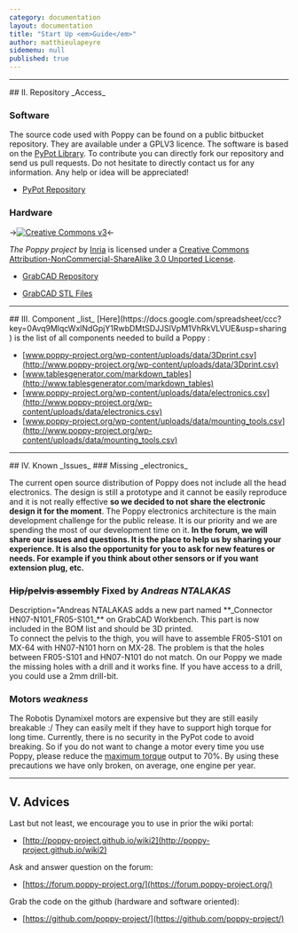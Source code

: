```yaml
---
category: documentation
layout: documentation
title: "Start Up <em>Guide</em>"
author: matthieulapeyre
sidemenu: null
published: true
---
```


<!-- <div id="betatest"></div>
## I. Beta _Test_ -->

<hr />
<div id="repository"></div>
## II. Repository _Access_

### Software
The source code used with Poppy can be found on a public bitbucket repository. They are available under a GPLV3 licence. The software is based on the [PyPot Library](http://www.poppy-project.org/pypot-library/). To contribute you can directly fork our repository and send us pull requests. Do not hesitate to directly contact us for any information. Any help or idea will be appreciated!

- [PyPot Repository](https://github.com/poppy-project/pypot)

### Hardware
->[![Creative Commons v3](http://i.creativecommons.org/l/by-nc-sa/3.0/88x31.png)](http://creativecommons.org/licenses/by-nc-sa/3.0/)<-

*The Poppy project* by [Inria](http://www.poppy-project.org) is licensed under a [Creative Commons Attribution-NonCommercial-ShareAlike 3.0 Unported License](http://creativecommons.org/licenses/by-nc-sa/3.0/).

- [GrabCAD Repository](https://github.com/poppy-project/poppy-hardware-beta)

- [GrabCAD STL Files](https://grabcad.com/library/poppy-beta-2)


<hr />
<div id="components"></div>
## III. Component _list_
[Here](https://docs.google.com/spreadsheet/ccc?key=0Avq9MlqcWxlNdGpjY1RwbDMtSDJJSlVpM1VhRkVLVUE&amp;usp=sharing) is the list of all components needed to build a Poppy :

- [www.poppy-project.org/wp-content/uploads/data/3Dprint.csv](http://www.poppy-project.org/wp-content/uploads/data/3Dprint.csv)
- [www.tablesgenerator.com/markdown_tables](http://www.tablesgenerator.com/markdown_tables)
- [www.poppy-project.org/wp-content/uploads/data/electronics.csv](http://www.poppy-project.org/wp-content/uploads/data/electronics.csv)
- [www.poppy-project.org/wp-content/uploads/data/mounting_tools.csv](http://www.poppy-project.org/wp-content/uploads/data/mounting_tools.csv)

<hr />
<div id="known_issues"></div>
## IV. Known _Issues_
### Missing _electronics_

The current open source distribution of Poppy does not include all the head electronics. The design is still a prototype and it cannot be easily reproduce and it is not really effective **so we decided to not share the electronic design it for the moment**.
The Poppy electronics architecture is the main development challenge for the public release. It is our priority and we are spending the most of our development time on it.
**In the forum, we will share our issues and questions. It is the place to help us by sharing your experience. It is also the opportunity for you to ask for new features or needs. For example if you think about other sensors or if you want extension plug, etc.**

### ~~Hip/pelvis assembly~~ Fixed by _Andreas NTALAKAS_
<div class="alert alert-success">
Description="Andreas NTALAKAS adds a new part named **_Connector HN07-N101_FR05-S101_** on GrabCAD Workbench. This part is now included in the BOM list and should be 3D printed.
</div>
To connect the pelvis to the thigh, you will have to assemble FR05-S101 on MX-64 with HN07-N101 horn on MX-28. The problem is that the holes between FR05-S101 and HN07-N101 do not match.
On our Poppy we made the missing holes with a drill and it works fine. If you have access to a drill, you could use a 2mm drill-bit.

### Motors _weakness_
The Robotis Dynamixel motors are expensive but they are still easily breakable :/
They can easily melt if they have to support high torque for long time. Currently, there is no security in the PyPot code to avoid breaking. So if you do not want to change a motor every time you use Poppy, please reduce the [maximum torque](http://pierrerouanet.bitbucket.org/pypot/pypot.dynamixel.html#pypot.dynamixel.motor.DxlMotor.torque_limit) output to 70%.
By using these precautions we have only broken, on average, one engine per year.

<hr />

<div id="repository"></div>

## V. Advices
Last but not least, we encourage you to use in prior the wiki portal:

- [http://poppy-project.github.io/wiki2](http://poppy-project.github.io/wiki2)

Ask and answer question on the forum:

- [https://forum.poppy-project.org/](https://forum.poppy-project.org/)

Grab the code on the github (hardware and software oriented): 

- [https://github.com/poppy-project/](https://github.com/poppy-project/)



 